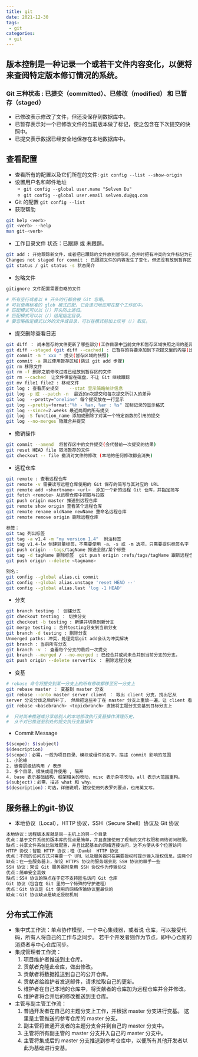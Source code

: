 ```yaml
---
title: git
date: 2021-12-30
tags:
 - git
categories:
 - git
---
```


## 版本控制是一种记录一个或若干文件内容变化，以便将来查阅特定版本修订情况的系统。

### Git 三种状态 : 已提交（committed）、已修改（modified） 和 已暂存（staged）

- 已修改表示修改了文件，但还没保存到数据库中。
- 已暂存表示对一个已修改文件的当前版本做了标记，使之包含在下次提交的快照中。
- 已提交表示数据已经安全地保存在本地数据库中。

## 查看配置

- 查看所有的配置以及它们所在的文件:
`git config --list --show-origin`
- 设置用户名和邮件地址
    - `git config --global user.name "Selven Du"`
    - `git config --global user.email selven.du@qq.com`
- Git 的配置 `git config --list`
- 获取帮助

```bash
git help <verb>
git <verb> --help
man git-<verb>
```

- 工作目录文件 状态：已跟踪 或 未跟踪。

```bash
git add : 开始跟踪新文件，或者把已跟踪的文件放到暂存区,合并时把有冲突的文件标记为已解决状态
Changes not staged for commit : 已跟踪文件的内容发生了变化，但还没有放到暂存区
git status / git status -s 状态简介
```

- 忽略文件

```bash
gitignore 文件配置需要忽略的文件

# 所有空行或者以 # 开头的行都会被 Git 忽略。
# 可以使用标准的 glob 模式匹配，它会递归地应用在整个工作区中。
# 匹配模式可以以（/）开头防止递归。
# 匹配模式可以以（/）结尾指定目录。
# 要忽略指定模式以外的文件或目录，可以在模式前加上叹号（!）取反。
```

- 提交删除查看日志

```bash
git diff ： 尚未暂存的文件更新了哪些部分(工作目录中当前文件和暂存区域快照之间的差异。 也就是修改之后还没有暂存起来的变化内容。)
git diff --staged (git diff --cached) : 已暂存的将要添加到下次提交里的内容(比对已暂存文件与最后一次提交的文件差异)
git commit -m " xxx " 提交(暂存区域的快照)
git commit -a 跳过使用暂存区域(跳过 git add 步骤)
git rm 移除文件
git rm -f 删除之前修改过或已经放到暂存区的文件
git rm --cached  让文件保留在磁盘，不让 Git 继续跟踪
git mv file1 file2 : 移动文件
git log : 查看历史提交    --stat 显示简略统计信息
git log -p 或 --patch -n  最近的n次提交和每次提交所引入的差异
git log  --pretty="oneline" 每个提交放在一行显示
git log --pretty=format:"%h - %an, %ar : %s" 定制记录的显示格式
git log --since=2.weeks 最近两周的所有提交
git log -S function_name 添加或删除了对某一个特定函数的引用的提交
git log --no-merges 隐藏合并提交
```

- 撤销操作

```bash
git commit --amend  将暂存区中的文件提交(会代替前一次提交的结果)
git reset HEAD file 取消暂存的文件
git checkout -- file 撤消对文件的修改 (本地的任何修改都会消失)
```

- 远程仓库

```bash
git remote : 查看远程仓库
git remote -v 需要读写远程仓库使用的 Git 保存的简写与其对应的 URL
git remote add <shortname> <url>  添加一个新的远程 Git 仓库，并指定简写
git fetch <remote> 从远程仓库中抓取与拉取
git push origin master 推送到远程仓库
git remote show origin 查看某个远程仓库
git remote rename oldName newName 重命名远程仓库
git remote remove origin 删除远程仓库

标签：
git tag 列出标签
git tag -a v1.4 -m "my version 1.4"  附注标签
git tag v1.4-lw 创建轻量标签，不需要使用 -a、-s 或 -m 选项，只需要提供标签名字
git push origin --tags/tagName 推送全部/某个标签
git tag -d tagName 删除标签  git push origin :refs/tags/tagName 跟新远程仓库
git push origin --delete <tagname>

别名：
git config --global alias.ci commit
git config --global alias.unstage 'reset HEAD --'
git config --global alias.last 'log -1 HEAD'
```

- 分支

```bash
git branch testing ： 创建分支
git checkout testing ： 切换分支
git checkout -b testing : 新建并切换到新分支
git merge testing : 合并testing分支到当前分支
git branch -d testing : 删除分支
Unmerged paths: 冲突，处理完后git add会认为冲突解决
git branch : 当前所有分支
git branch -v ： 查看每个分支的最后一次提交
git branch --merged / --no-merged : 已经合并或尚未合并到当前分支的分支。
git push origin --delete serverfix ： 删除远程分支
```

- 变基

```bash
# rebase 命令将提交到某一分支上的所有修改都移至另一分支上
git rebase master ： 变基到 master 分支
git rebase --onto master server client ： 取出 client 分支，找出它从 
server 分支分歧之后的补丁， 然后把这些补丁在 master 分支上重放一遍，让 client 看起来像直接基于 master 修改一样
git rebase <basebranch> <topicbranch> 直接将主题分支变基到目标分支上

#  只对尚未推送或分享给别人的本地修改执行变基操作清理历史，
#  从不对已推送至别处的提交执行变基操作
 ```

- Commit Message

```bash
$(scope): $(subject)
$(description)
$(scope)：必需，一般为项目目录、模块或组件的名字，描述 commit 影响的范围
1. 小驼峰
2. 嵌套层级结构用 / 表示
3. 多个目录、模块或组件使用 , 隔开
4. base 表示基础结构、框架相关的改动，misc 表示杂项改动，all 表示大范围重构。
$(subject)：必需，描述 what 和 why。
$(description)：可选，详细说明，建议使用列表罗列要点，也用英文写。
```

## 服务器上的git-协议

- 本地协议（Local），HTTP 协议，SSH（Secure Shell）协议及 Git 协议

```md
本地协议：远程版本库就是同一主机上的另一个目录
优点：基于文件系统的版本库的优点是简单，并且直接使用了现有的文件权限和网络访问权限。
缺点：共享文件系统比较难配置，并且比起基本的网络连接访问，这不方便从多个位置访问
HTTP 协议：智能 HTTP 协议；哑（Dumb） HTTP 协议
优点：不同的访问方式只需要一个 URL 以及服务器只在需要授权时提示输入授权信息，这两个简便性让终端用户使用 Git 变得非常简单
缺点：在一些服务器上，架设 HTTPS 协议的服务端会比 SSH 协议的棘手一些
SSH 协议：架设 Git 服务器时常用 SSH 协议作为传输协议
优点：简单安全高效
缺点：SSH 协议的缺点在于它不支持匿名访问 Git 仓库
Git 协议（包含在 Git 里的一个特殊的守护进程）
优点：Git 协议是 Git 使用的网络传输协议里最快的
缺点：Git 协议缺点是缺乏授权机制
```

## 分布式工作流

- 集中式工作流：单点协作模型，一个中心集线器，或者说 仓库，可以接受代码，所有人将自己的工作与之同步。 若干个开发者则作为节点，即中心仓库的消费者与中心仓库同步。
- 集成管理者工作流：
    1. 项目维护者推送到主仓库。
    2. 贡献者克隆此仓库，做出修改。
    3. 贡献者将数据推送到自己的公开仓库。
    4. 贡献者给维护者发送邮件，请求拉取自己的更新。
    5. 维护者在自己本地的仓库中，将贡献者的仓库加为远程仓库并合并修改。
    6. 维护者将合并后的修改推送到主仓库。
- 主管与副主管工作流：
    1. 普通开发者在自己的主题分支上工作，并根据 master 分支进行变基。 这里是主管推送的参考仓库的 master 分支。
    2. 副主管将普通开发者的主题分支合并到自己的 master 分支中。
    3. 主管将所有副主管的 master 分支并入自己的 master 分支中。
    4. 主管将集成后的 master 分支推送到参考仓库中，以便所有其他开发者以此为基础进行变基。
